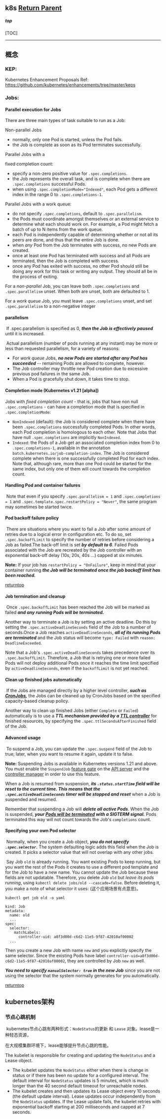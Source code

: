 ## k8s [Return Parent](../README.md)  

##### top

[TOC]





------



## 概念  
### KEP: 

Kubernetes Enhancement Proposals
Ref: https://github.com/kubernetes/enhancements/tree/master/keps

### Jobs:   

#### Parallel execution for Jobs

There are three main types of task suitable to run as a Job:

Non-parallel Jobs

- normally, only one Pod is started, unless the Pod fails.
- the Job is complete as soon as its Pod terminates successfully.

Parallel Jobs with a

fixed completion count:

- specify a non-zero positive value for `.spec.completions`.
- the Job represents the overall task, and is complete when there are `.spec.completions` successful Pods.
- when using `.spec.completionMode="Indexed"`, each Pod gets a different index in the range 0 to `.spec.completions-1`.

Parallel Jobs with a work queue:

- do not specify `.spec.completions`, default to `.spec.parallelism`.
- the Pods must coordinate amongst themselves or an external service to determine what each should work on. For example, a Pod might fetch a batch of up to N items from the work queue.
- each Pod is independently capable of determining whether or not all its peers are done, and thus that the entire Job is done.
- when *any* Pod from the Job terminates with success, no new Pods are created.
- once at least one Pod has terminated with success and all Pods are terminated, then the Job is completed with success.
- once any Pod has exited with success, no other Pod should still be doing any work for this task or writing any output. They should all be in the process of exiting.

For a *non-parallel* Job, you can leave both `.spec.completions` and `.spec.parallelism` unset. When both are unset, both are defaulted to 1.

For a *work queue* Job, you must leave `.spec.completions` unset, and set `.spec.parallelism` to a non-negative integer

#### parallelism

​	If .spec.parallelism is specified as 0, ***then the Job is effectively paused*** until it is increased.

​	Actual parallelism (number of pods running at any instant) may be more or less than requested parallelism, for a variety of reasons:

- For *work queue* Jobs, ***no new Pods are started after any Pod has succeeded*** -- remaining Pods are allowed to complete, however.
- The Job controller may throttle new Pod creation due to excessive previous pod failures in the same Job.
- When a Pod is gracefully shut down, it takes time to stop.

#### Completion mode  (Kubernetes v1.21 [alpha])

Jobs with *fixed completion count* - that is, jobs that have non null `.spec.completions` - can have a completion mode that is specified in `.spec.completionMode`:

- `NonIndexed` (default): the Job is considered complete when there have been `.spec.completions` successfully completed Pods. In other words, each Pod completion is homologous to each other. Note that Jobs that have null `.spec.completions` are implicitly `NonIndexed`.
- `Indexed`: the Pods of a Job get an associated completion index from 0 to `.spec.completions-1`, available in the annotation `batch.kubernetes.io/job-completion-index`. The Job is considered complete when there is one successfully completed Pod for each index. Note that, although rare, more than one Pod could be started for the same index, but only one of them will count towards the completion count.

#### Handling Pod and container failures

​		Note that even if you specify `.spec.parallelism = 1` and `.spec.completions = 1` and `.spec.template.spec.restartPolicy = "Never"`, the same program may sometimes be started twice.

#### Pod backoff failure policy

​		There are situations where you want to fail a Job after some amount of retries due to a logical error in configuration etc. To do so, set `.spec.backoffLimit` to specify the number of retries before considering a Job as failed.The back-off limit is set ***by default to 6***. Failed Pods associated with the Job are recreated by the Job controller with an exponential back-off delay (10s, 20s, 40s ...) capped at six minutes.

**Note:** If your job has `restartPolicy = "OnFailure"`, keep in mind that your container running ***the Job will be terminated once the job backoff limit has been reached.***

  [returntop](#top)



#### Job termination and cleanup                                                        

​		Once `.spec.backoffLimit` has been reached the Job will be marked as failed ***and any running Pods will be terminated.***

Another way to terminate a Job is by setting an active deadline. Do this by setting the `.spec.activeDeadlineSeconds` field of the Job to a number of seconds.Once a Job reaches `activeDeadlineSeconds`, ***all of its running Pods are terminated*** and the Job status will become `type: Failed` with `reason: DeadlineExceeded`.

Note that a Job's `.spec.activeDeadlineSeconds` takes precedence over its `.spec.backoffLimit`. Therefore, a Job that is retrying one or more failed Pods will not deploy additional Pods once it reaches the time limit specified by `activeDeadlineSeconds`, even if the `backoffLimit` is not yet reached.

#### Clean up finished jobs automatically

​		If the Jobs are managed directly by a higher level controller, ***such as [CronJobs](https://kubernetes.io/docs/concepts/workloads/controllers/cron-jobs/),*** the Jobs can be cleaned up by CronJobs based on the specified capacity-based cleanup policy.

Another way to clean up finished Jobs (either `Complete` or `Failed`) automatically is to use a ***TTL mechanism provided by a [TTL controller](https://kubernetes.io/docs/concepts/workloads/controllers/ttlafterfinished/)*** for finished resources, by specifying the `.spec.ttlSecondsAfterFinished` field of the Job.

#### Advanced usage

​		To suspend a Job, you can update the `.spec.suspend` field of the Job to true; later, when you want to resume it again, update it to false. 

**Note:** Suspending Jobs is available in Kubernetes versions 1.21 and above. You must enable the `SuspendJob` [feature gate](https://kubernetes.io/docs/reference/command-line-tools-reference/feature-gates/) on the [API server](https://kubernetes.io/docs/reference/command-line-tools-reference/kube-apiserver/) and the [controller manager](https://kubernetes.io/docs/reference/command-line-tools-reference/kube-controller-manager/) in order to use this feature.

When a Job is resumed from suspension, ***its `.status.startTime` field will be reset to the current time. This means that the `.spec.activeDeadlineSeconds` timer will be stopped and reset*** when a Job is suspended and resumed.

Remember that suspending a Job will ***delete all active Pods***. When the Job is suspended, ***your [Pods will be terminated](https://kubernetes.io/docs/concepts/workloads/pods/pod-lifecycle/#pod-termination) with a SIGTERM signal.*** Pods terminated this way will not count towards the Job's `completions` count.

#### Specifying your own Pod selector

​		Normally, when you create a Job object, ***you do not specify `.spec.selector`.*** The system defaulting logic adds this field when the Job is created. It picks a selector value that will not overlap with any other jobs.

​		Say Job `old` is already running. You want existing Pods to keep running, but you want the rest of the Pods it creates to use a different pod template and for the Job to have a new name. You cannot update the Job because these fields are not updatable. Therefore, you delete Job `old` but *leave its pods running*, using `kubectl delete jobs/old --cascade=false`. Before deleting it, you make a note of what selector it uses: (这个应用场景有点意思)。

```
kubectl get job old -o yaml
```

```
kind: Job
metadata:
  name: old
  ...
spec:
  selector:
    matchLabels:
      controller-uid: a8f3d00d-c6d2-11e5-9f87-42010af00002
  ...
```

Then you create a new Job with name `new` and you explicitly specify the same selector. Since the existing Pods have label `controller-uid=a8f3d00d-c6d2-11e5-9f87-42010af00002`, they are controlled by Job `new` as well.

***You need to specify `manualSelector: true` in the new Job*** since you are not using the selector that the system normally generates for you automatically.

[returntop](#top)

## kubernetes架构
### 节点心跳机制

​		kubernetes节点心跳有两种形式：`NodeStatus`的更新 和 `Lease` 对象。lease是一种轻态资源， 

在大规模集群环境下，lease能够提升节点心跳的性能。

The kubelet is responsible for creating and updating the `NodeStatus` and a Lease object.

- The kubelet updates the `NodeStatus` either when there is change in status or if there has been no update for a configured interval. The default interval for `NodeStatus` updates is 5 minutes, which is much longer than the 40 second default timeout for unreachable nodes.
- The kubelet creates and then updates its Lease object every 10 seconds (the default update interval). Lease updates occur independently from the `NodeStatus` updates. If the Lease update fails, the kubelet retries with exponential backoff starting at 200 milliseconds and capped at 7 seconds.

##### 


